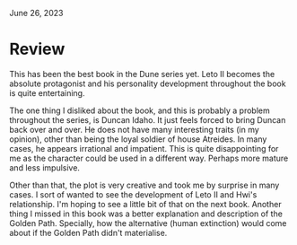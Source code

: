 June 26, 2023

# Review

This has been the best book in the Dune series yet. Leto II becomes the
absolute protagonist and his personality development throughout the book is
quite entertaining.

The one thing I disliked about the book, and this is probably a problem
throughout the series, is Duncan Idaho. It just feels forced to bring Duncan
back over and over. He does not have many interesting traits (in my opinion),
other than being the loyal soldier of house Atreides. In many cases, he appears
irrational and impatient. This is quite disappointing for me as the character
could be used in a different way. Perhaps more mature and less impulsive.

Other than that, the plot is very creative and took me by surprise in many
cases. I sort of wanted to see the development of Leto II and Hwi's
relationship. I'm hoping to see a little bit of that on the next book. Another
thing I missed in this book was a better explanation and description of the
Golden Path. Specially, how the alternative (human extinction) would come about
if the Golden Path didn't materialise.
